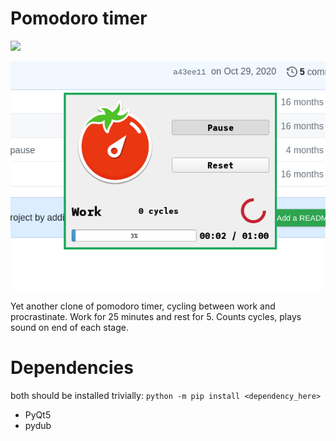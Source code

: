 # Pomodoro timer
![](https://tokei.rs/b1/github/nagy135/pomodoro?category=code)

![pomodoro](screen.png)

Yet another clone of pomodoro timer, cycling between work and procrastinate. Work for 25 minutes and rest for 5.
Counts cycles, plays sound on end of each stage.

# Dependencies
both should be installed trivially: `python -m pip install <dependency_here>`
+ PyQt5
+ pydub
